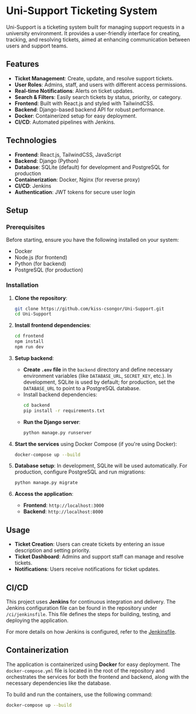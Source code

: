 # Uni-Support Ticketing System

Uni-Support is a ticketing system built for managing support requests in a university environment. It provides a user-friendly interface for creating, tracking, and resolving tickets, aimed at enhancing communication between users and support teams.

## Features

- **Ticket Management**: Create, update, and resolve support tickets.
- **User Roles**: Admins, staff, and users with different access permissions.
- **Real-time Notifications**: Alerts on ticket updates.
- **Search & Filters**: Easily search tickets by status, priority, or category.
- **Frontend**: Built with React.js and styled with TailwindCSS.
- **Backend**: Django-based backend API for robust performance.
- **Docker**: Containerized setup for easy deployment.
- **CI/CD**: Automated pipelines with Jenkins.

## Technologies

- **Frontend**: React.js, TailwindCSS, JavaScript
- **Backend**: Django (Python)
- **Database**: SQLite (default) for development and PostgreSQL for production
- **Containerization**: Docker, Nginx (for reverse proxy)
- **CI/CD**: Jenkins
- **Authentication**: JWT tokens for secure user login

## Setup

### Prerequisites

Before starting, ensure you have the following installed on your system:

- Docker
- Node.js (for frontend)
- Python (for backend)
- PostgreSQL (for production)

### Installation

1. **Clone the repository**:
    ```bash
    git clone https://github.com/kiss-csongor/Uni-Support.git
    cd Uni-Support
    ```

2. **Install frontend dependencies**:
    ```bash
    cd frontend
    npm install
    npm run dev
    ```

3. **Setup backend**:
    - **Create `.env` file** in the `backend` directory and define necessary environment variables (like `DATABASE_URL`, `SECRET_KEY`, etc.). In development, SQLite is used by default; for production, set the `DATABASE_URL` to point to a PostgreSQL database.
    - Install backend dependencies:
      ```bash
      cd backend
      pip install -r requirements.txt
      ```
    - **Run the Django server**:
      ```bash
      python manage.py runserver
      ```

4. **Start the services** using Docker Compose (if you're using Docker):
    ```bash
    docker-compose up --build
    ```

5. **Database setup**: In development, SQLite will be used automatically. For production, configure PostgreSQL and run migrations:
    ```bash
    python manage.py migrate
    ```

6. **Access the application**:
    - **Frontend**: `http://localhost:3000`
    - **Backend**: `http://localhost:8000`

## Usage

- **Ticket Creation**: Users can create tickets by entering an issue description and setting priority.
- **Ticket Dashboard**: Admins and support staff can manage and resolve tickets.
- **Notifications**: Users receive notifications for ticket updates.

## CI/CD

This project uses **Jenkins** for continuous integration and delivery. The Jenkins configuration file can be found in the repository under `/ci/jenkinsfile`. This file defines the steps for building, testing, and deploying the application.

For more details on how Jenkins is configured, refer to the [Jenkinsfile](./ci/jenkinsfile).

## Containerization

The application is containerized using **Docker** for easy deployment. The `docker-compose.yml` file is located in the root of the repository and orchestrates the services for both the frontend and backend, along with the necessary dependencies like the database.

To build and run the containers, use the following command:
```bash
docker-compose up --build
